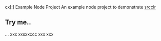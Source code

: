cx[:] Example Node Project
An example node project to demonstrate [srcclr](https://www.srcclr.com)
## Try me..
...
xxx
xxsxxccc
xxx
xxx
